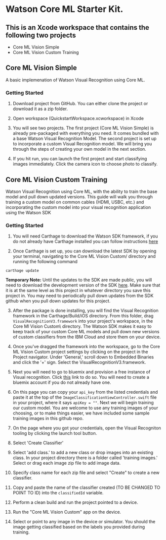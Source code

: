 # Watson Core ML Starter Kit.
## This is an Xcode workspace that contains the following two projects
* Core ML Vision Simple
* Core ML Vision Custom Training

## Core ML Vision Simple
A basic implemenation of Watson Visual Recognition using Core ML.
### Getting Started
1. Download project from GitHub. You can either clone the project or download it as a zip folder.

2. Open workspace (QuickstartWorkspace.xcworkspace) in Xcode

3. You will see two projects. The first project (Core ML Vision Simple) is already pre-packaged with everything you need. It comes bundled with a base Watson Visual Recognition Model. The second project is set up to incorporate a custom Visual Recognition model. We will bring you through the steps of creating your own model in the next section. 

4. If you hit run, you can launch the first project and start classifying images immediately. Click the camera icon to choose photo to classify.

## Core ML Vision Custom Training
Watson Visual Recognition using Core ML, with the ability to train the base model and pull down updated versions. This guide will walk you through training a custom model on common cables (HDMI, USBC, etc.) and incorporating the custom model into your visual recognition application using the Watson SDK

### Getting Started

1. You will need Carthage to download the Watson SDK framework, if you do not already have Carthage installed you can follow instructions [here](https://github.com/Carthage/Carthage#installing-carthage)

2. Once Carthage is set up, you can download the latest SDK by opening your terminal, navigating to the Core ML Vision Custom/ directory and running the following command
```
carthage update
```
**Temporary Note:** Until the updates to the SDK are made public, you will need to download the development version of the SDK [here](https://github.ibm.com/watson-embed-partnerships/pluto-swift-sdk). Make sure that it is at the same level as this project in whatever directory you save this project in. You may need to periodically pull down updates from the SDK github when you pull down updates for this project.


3. After the package is done installing, you will find the Visual Recognition framework in the Carthage/Build/iOS directory. From this folder, drag `VisualRecognitionV3.framework` into your project's workspace, in the Core Ml Vision Custom\ directory. The Watson SDK makes it easy to keep track of your custom Core ML models and pull down new versions of custom classifiers from the IBM Cloud and store them on your device.

4. Once you've dragged the framework into the workspace, go to the Core ML Vision Custom project settings by clicking on the project in the Project navigator. Under 'General,' scroll down to Embedded Binaries and click the '+' sign. Select the VisualRecognitionV3.framework.

5. Next you will need to go to bluemix and provision a free instance of Visual recognition. Click [this](https://console.bluemix.net/registration/trial/?target=%2Fdeveloper%2Fwatson%2Fcreate-project%3Fservices%3Dwatson_vision_combined%26action%3Dcreate%26hideTours%3Dtrue) link to do so. You will need to create a bluemix account if you do not already have one.

6. On this page you can copy your `api_key` from the listed credentials and paste it at the top of the `ImageClassificationViewController.swift` file in your project, where it says `apiKey = ""`. Next we will begin training our custom model. You are welcome to use any training images of your choosing, or to make things easier, we have included some sample training images in this github repo.

7. On the page where you got your credentials, open the Visual Recogniton tooling by clicking the launch tool button.

8. Select 'Create Classifier'

9. Select 'add class.' to add a new class or drop images into an existing class.  In your project directory there is a folder called 'training images.' Select or drag each image zip file to add image data. 

10. Specify class name for each zip file and select "Create" to create a new classifier.

11. Copy and paste the name of the classifier created (TO BE CHANGED TO POINT TO ID) into the `classifiedId` variable.

12. Perform a clean build and run the project pointed to a device. 

13. Run the "Core ML Vision Custom" app on the device. 

14. Select or point to any image in the device or simulator. You should the image getting classified based on the labels you provided during training. 


